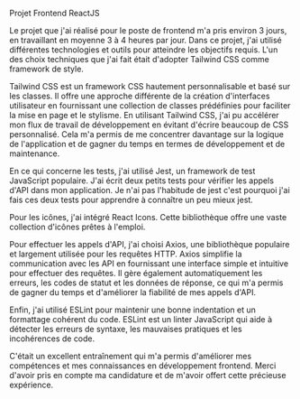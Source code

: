 Projet Frontend ReactJS

Le projet que j'ai réalisé pour le poste de frontend m'a pris environ 3 jours, en travaillant en moyenne 3 à 4 heures par jour. Dans ce projet, j'ai utilisé différentes technologies et outils pour atteindre les objectifs requis. L'un des choix techniques que j'ai fait était d'adopter Tailwind CSS comme framework de style.

Tailwind CSS est un framework CSS hautement personnalisable et basé sur les classes. Il offre une approche différente de la création d'interfaces utilisateur en fournissant une collection de classes prédéfinies pour faciliter la mise en page et le stylisme. En utilisant Tailwind CSS, j'ai pu accélérer mon flux de travail de développement en évitant d'écrire beaucoup de CSS personnalisé. Cela m'a permis de me concentrer davantage sur la logique de l'application et de gagner du temps en termes de développement et de maintenance.

En ce qui concerne les tests, j'ai utilisé Jest, un framework de test JavaScript populaire. J'ai écrit deux petits tests pour vérifier les appels d'API dans mon application. Je n'ai pas l'habitude de jest c'est pourquoi j'ai fais ces deux tests pour apprendre à connaître un peu mieux jest.

Pour les icônes, j'ai intégré React Icons. Cette bibliothèque offre une vaste collection d'icônes prêtes à l'emploi.

Pour effectuer les appels d'API, j'ai choisi Axios, une bibliothèque populaire et largement utilisée pour les requêtes HTTP. Axios simplifie la communication avec les API en fournissant une interface simple et intuitive pour effectuer des requêtes. Il gère également automatiquement les erreurs, les codes de statut et les données de réponse, ce qui m'a permis de gagner du temps et d'améliorer la fiabilité de mes appels d'API.

Enfin, j'ai utilisé ESLint pour maintenir une bonne indentation et un formattage cohérent du code. ESLint est un linter JavaScript qui aide à détecter les erreurs de syntaxe, les mauvaises pratiques et les incohérences de code.

C'était un excellent entraînement qui m'a permis d'améliorer mes compétences et mes connaissances en développement frontend. Merci d'avoir pris en compte ma candidature et de m'avoir offert cette précieuse expérience.
